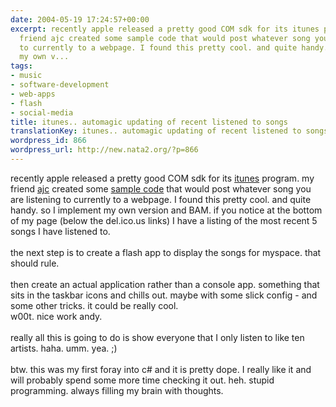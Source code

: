```yaml
---
date: 2004-05-19 17:24:57+00:00
excerpt: recently apple released a pretty good COM sdk for its itunes program. my
  friend ajc created some sample code that would post whatever song you are listening
  to currently to a webpage. I found this pretty cool. and quite handy. so I implement
  my own v...
tags:
- music
- software-development
- web-apps
- flash
- social-media
title: itunes.. automagic updating of recent listened to songs
translationKey: itunes.. automagic updating of recent listened to songs
wordpress_id: 866
wordpress_url: http://new.nata2.org/?p=866
---
```


recently apple released a pretty good COM sdk for its <a href="http://itunes.com">itunes</a> program. my friend <a href="http://blog.andrewcarlson.org/">ajc</a> created some <a href="http://blog.andrewcarlson.org/archive/2004/05/18/239.aspx">sample code</a> that would post whatever song you are listening to currently to a webpage. I found this pretty cool. and quite handy. so I implement my own version and BAM. if you notice at the bottom of my page (below the del.ico.us links) I have a listing of the most recent 5 songs I have listened to. <br/><br/>the next step is to create a flash app to display the songs for myspace. that should rule. <br/><br/>then create an actual application rather than a console app. something that sits in the taskbar icons and chills out. maybe with some slick config - and some other tricks. it could be really cool. <br/>w00t. nice work andy. <br/><br/>really all this is going to do is show everyone that I only listen to like ten artists. haha. umm. yea. ;)<br/><br/>btw. this was my first foray into c# and it is pretty dope. I really like it and will probably spend some more time checking it out. heh. stupid programming. always filling my brain with thoughts.